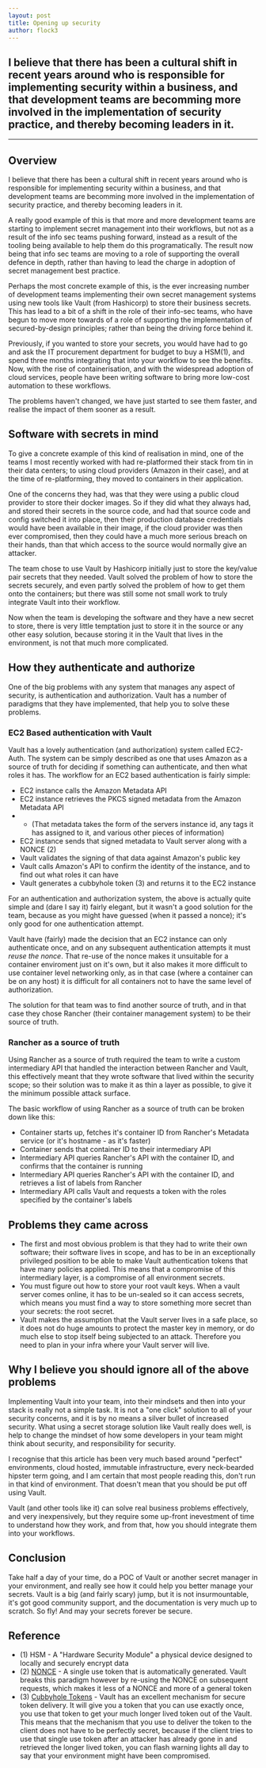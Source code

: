 ```yaml
---
layout: post
title: Opening up security
author: flock3
---
```

I believe that there has been a cultural shift in recent years around who is responsible for implementing security within a business, and that development teams are becomming more involved in the implementation of security practice, and thereby becoming leaders in it.
----
***

## Overview

I believe that there has been a cultural shift in recent years around who is responsible for implementing security within a business, and that development teams are becomming more involved in the implementation of security practice, and thereby becoming leaders in it.

A really good example of this is that more and more development teams are starting to implement secret management into their workflows, but not as a result of the info sec teams pushing forward, instead as a result of the tooling being available to help them do this programatically.  The result now being that info sec teams are moving to a role of supporting the overall defence in depth, rather than having to lead the charge in adoption of secret management best practice.

Perhaps the most concrete example of this, is the ever increasing number of development teams implementing 
their own secret management systems using new tools like Vault (from Hashicorp) to store their business secrets. This has lead to a bit of a shift in the role of their info-sec teams, who have begun to move more towards of a role of supporting the implementation of secured-by-design principles; rather than being the driving force behind it.

Previously, if you wanted to store your secrets, you would have had to go and ask the IT procurement department for budget to buy a HSM(1), and spend three months integrating that into your workflow to see the benefits. Now, with the rise of containerisation, and with the widespread adoption of
cloud services, people have been writing software to bring more low-cost automation to these workflows. 

The problems haven't changed, we have just started to see them faster, and realise the impact of them sooner as a result.

## Software with secrets in mind

To give a concrete example of this kind of realisation in mind, one of the teams I most recently worked with had re-platformed their stack
from tin in their data centers; to using cloud providers (Amazon in their case), and at the time of re-platforming, they moved to containers in
their application. 

One of the concerns they had, was that they were using a public cloud provider to store their docker images. So if they
did what they always had, and stored their secrets in the source code, and had that source code and config switched it into place, then their 
production database credentials would have been available in their image, if the cloud provider was then ever compromised, then they could 
have a much more serious breach on their hands, than that which access to the source would normally give an attacker.

The team chose to use Vault by Hashicorp initially just to store the key/value pair secrets that they needed. Vault solved the problem of 
how to store the secrets securely, and even partly solved the problem of how to get them onto the containers; but there was still some not small
work to truly integrate Vault into their workflow.

Now when the team is developing the software and they have a new secret to store, there is very little temptation just to store it in the source
or any other easy solution, because storing it in the Vault that lives in the environment, is not that much more complicated.

## How they authenticate and authorize

One of the big problems with any system that manages any aspect of security, is authentication and authorization. Vault has a number of paradigms 
that they have implemented, that help you to solve these problems.

### EC2 Based authentication with Vault

Vault has a lovely authentication (and authorization) system called EC2-Auth. The system can be simply described as one that uses Amazon
as a source of truth for deciding if something can authenticate, and then what roles it has.  The workflow for an EC2 based authentication is fairly simple:

* EC2 instance calls the Amazon Metadata API 
* EC2 instance retrieves the PKCS signed metadata from the Amazon Metadata API
* * (That metadata takes the form of the servers instance id, any tags it has assigned to it, and various other pieces of information)
* EC2 instance sends that signed metadata to Vault server along with a NONCE (2)
* Vault validates the signing of that data against Amazon's public key 
* Vault calls Amazon's API to confirm the identity of the instance, and to find out what roles it can have
* Vault generates a cubbyhole token (3) and returns it to the EC2 instance

For an authentication and authorization system, the above is actually quite simple and (dare I say it) fairly elegant, but it wasn't a good solution for the 
team, because as you might have guessed (when it passed a nonce); it's only good for one authentication attempt.

Vault have (fairly) made the decision that an EC2 instance can only authenticate once, and on any subsequent authentication attempts it must _reuse the nonce_.
That re-use of the nonce makes it unsuitable for a container enviroment just on it's own, but it also makes it more difficult to use container level networking
only, as in that case (where a container can be on any host) it is difficult for all containers not to have the same level of authorization.

The solution for that team was to find another source of truth, and in that case they chose Rancher (their container management system) to be their source of truth.

### Rancher as a source of truth

Using Rancher as a source of truth required the team to write a custom intermediary API that handled the interaction between Rancher and Vault, this effectively meant
that they wrote software that lived within the security scope; so their solution was to make it as thin a layer as possible, to give it the minimum possible
attack surface.

The basic workflow of using Rancher as a source of truth can be broken down like this:

* Container starts up, fetches it's container ID from Rancher's Metadata service (or it's hostname - as it's faster)
* Container sends that container ID to their intermediary API
* Intermediary API queries Rancher's API with the container ID, and confirms that the container is running
* Intermediary API queries Rancher's API with the container ID, and retrieves a list of labels from Rancher
* Intermediary API calls Vault and requests a token with the roles specified by the container's labels

## Problems they came across

* The first and most obvious problem is that they had to write their own software; their software lives in scope, and has to be in an exceptionally privileged position to be able to make Vault authentication tokens that have many policies applied. This means that a compromise of this intermediary layer, is a compromise of all environment secrets.
* You must figure out how to store your root vault keys. When a vault server comes online, it has to be un-sealed so it can access secrets, which means you must find a way to store something more secret than your secrets: the root secret.
* Vault makes the assumption that the Vault server lives in a safe place, so it does not do huge amounts to protect the master key in memory, or do much else to stop itself being subjected to an attack. Therefore you need to plan in your infra where your Vault server will live.



## Why I believe you should ignore all of the above problems

Implementing Vault into your team, into their mindsets and then into your stack is really not a simple task. It is not a "one click" solution to all of your security concerns, and it is by no means a silver bullet of increased security.  What using a secret storage solution like Vault really does well, is help to change the mindset of how some developers in your team might think about security, and responsibility for security. 

I recognise that this article has been very much based around "perfect" environments, cloud hosted, immutable infrastructure, every neck-bearded hipster term going, and I am certain that most people reading this, don't run in that kind of environment.  That doesn't mean that you should be put off using Vault.

Vault (and other tools like it) can solve real business problems effectively, and very inexpensively, but they require some up-front inevestment of time to understand how they work, and from that, how you should integrate them into your workflows.

## Conclusion

Take half a day of your time, do a POC of Vault or another secret manager in your environment, and really see how it could help you better manage your secrets.  Vault is a big (and fairly scary) jump, but it is not insurmountable, it's got good community support, and the documentation is very much up to scratch.  So fly! And may your secrets forever be secure.


## Reference

* (1) HSM - A "Hardware Security Module" a physical device designed to locally and securely encrypt data
* (2) [NONCE](https://en.wikipedia.org/wiki/Cryptographic_nonce) - A single use token that is automatically generated.  Vault breaks this paradigm however by re-using the NONCE on subsequent requests, which makes it less of a NONCE and more of a general token
* (3) [Cubbyhole Tokens](https://www.vaultproject.io/docs/concepts/response-wrapping.html) - Vault has an excellent mechanism for secure token delivery.  It will give you a token that you can use exactly once, you use that token to get your much longer lived token out of the Vault.  This means that the mechanism that you use to deliver the token to the client does not have to be perfectly secret, because if the client tries to use that single use token after an attacker has already gone in and retrieved the longer lived token, you can flash warning lights all day to say that your environment might have been compromised.
